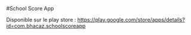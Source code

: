 #School Score App

Disponible sur le play store : https://play.google.com/store/apps/details?id=com.bhacaz.schoolscoreapp
